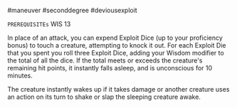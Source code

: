 #maneuver #seconddegree #deviousexploit 

`PREREQUISITEs`
WIS 13

In place of an attack, you can expend Exploit Dice (up to your proficiency bonus) to touch a creature, attempting to knock it out. For each Exploit Die that you spent you roll three Exploit Dice, adding your Wisdom modifier to the total of all the dice. If the total meets or exceeds the creature's remaining hit points, it instantly falls asleep, and is unconscious for 10 minutes.

The creature instantly wakes up if it takes damage or another creature uses an action on its turn to shake or slap the sleeping creature awake.